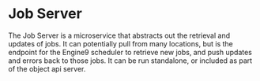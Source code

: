 # Job Server

The Job Server is a microservice that abstracts out the retrieval and updates of jobs.  It can potentially pull from many locations, but is the endpoint for the Engine9 scheduler to retrieve new jobs, and push updates and errors back to those jobs.  It can be run standalone, or included as part of the object api server.

